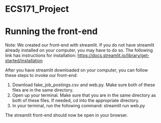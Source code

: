 # ECS171_Project


# Running the front-end
Note: We created our front-end with streamlit. If you do not have streamlit already installed on your computer, you may have to do so. The following link has instructions for installation: https://docs.streamlit.io/library/get-started/installation

After you have streamlit downloaded on your computer, you can follow these steps to invoke our front-end: 
1. Download fake_job_postings.csv and web.py. Make sure both of these files are in the same directory.
2. Open up your terminal. Make sure that you are in the same directory as both of these files. If needed, cd into the appropriate directory.
3. In your terminal, run the following command: streamlit run web.py

The streamlit front-end should now be open in your browser. 
